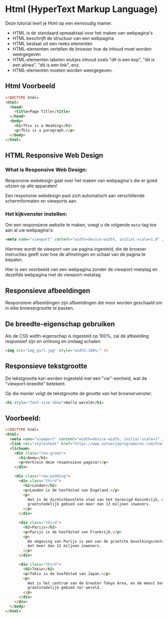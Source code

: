 # Html (HyperText Markup Language)

Deze tutorial leert je Html op een eenvoudig manier.<br>

- HTML is de standaard opmaaktaal voor het maken van webpagina's
- HTML beschrijft de structuur van een webpagina
- HTML bestaat uit een reeks elementen
- HTML-elementen vertellen de browser hoe de inhoud moet worden weergegeven
- HTML-elementen labelen stukjes inhoud zoals "dit is een kop", "dit is een alinea", "dit is een link", enz.
- HTML-elementen moeten worden weergegeven.

## Html Voorbeeld

```html
<!DOCTYPE html>
<html>
  <head>
    <title>Page Title</title>
  </head>
  <body>
    <h1>This is a Heading</h1>
    <p>This is a paragraph.</p>
  </body>
</html>
```

## HTML Responsive Web Design

### What is Responsive Web Design:

Responsive webdesign gaat over het maken van webpagina's die er goed uitzien op alle apparaten!

Een responsive webdesign past zich automatisch aan verschillende schermformaten en viewports aan.
<img src=""></img>

### Het kijkvenster instellen:

Om een ​​responsieve website te maken, voegt u de volgende `meta`-tag toe aan al uw webpagina's:

```html
<meta name="viewport" content="width=device-width, initial-scale=1.0" />
```

Hiermee wordt de viewport van uw pagina ingesteld, die de browser instructies geeft over hoe de afmetingen en schaal van de pagina te bepalen.

Hier is een voorbeeld van een webpagina zonder de viewport-metatag en dezelfde webpagina met de viewport-metatag

## Responsieve afbeeldingen

Responsieve afbeeldingen zijn afbeeldingen die mooi worden geschaald om in elke browsergrootte te passen.

## De breedte-eigenschap gebruiken

Als de CSS width-eigenschap is ingesteld op 100%, zal de afbeelding responsief zijn en omhoog en omlaag schalen:

```html
<img src="img_girl.jpg" style="width:100%;" />
```

## Responsieve tekstgrootte

De tekstgrootte kan worden ingesteld met een "vw"-eenheid, wat de "viewport-breedte" betekent.

Op die manier volgt de tekstgrootte de grootte van het browservenster:

```html
<h1 style="font-size:10vw">Hallo wereld</h1>
```

## Voorbeeld:

```html
<!DOCTYPE html>
<html>
  <meta name="viewport" content="width=device-width, initial-scale=1" />
  <link rel="stylesheet" href="https://www.zoleerjeprogrameren.com/html" />
  <lichaam>
    <div class="con-groen">
      <h1>Demo</h1>
      <p>Verklein deze responsieve pagina!</p>
    </div>

    <div class="row-padding">
      <div class="third">
        <h2>Londen</h2>
        <p>Londen is de hoofdstad van Engeland.</p>
        <p>
          Het is de dichtstbevolkte stad van het Verenigd Koninkrijk, met een
          grootstedelijk gebied van meer dan 13 miljoen inwoners.
        </p>
      </div>

      <div class="third">
        <h2>Parijs</h2>
        <p>Parijs is de hoofdstad van Frankrijk.</p>
        <p>
          De omgeving van Parijs is een van de grootste bevolkingscentra van Europa,
          met meer dan 12 miljoen inwoners.
        </p>
      </div>

      <div class="third">
        <h2>Tokio</h2>
        <p>Tokio is de hoofdstad van Japan.</p>
        <p>
          Het is het centrum van de Greater Tokyo Area, en de meest bevolkte
          grootstedelijk gebied ter wereld.
        </p>
      </div>
    </div>
  </body>
</html>
```

</body>
</html>
